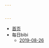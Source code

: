 ```yaml
---


---
```


<ul>
<li><a href="zh-cn/">首页</a></li>
<li>每日bibi
<ul>
<li><a href="zh-cn/2019-08-26.md">2019-08-26</a></li>
</ul>
</li>
</ul>

